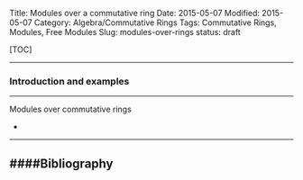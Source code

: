 Title: Modules over a commutative ring
Date: 2015-05-07
Modified: 2015-05-07
Category: Algebra/Commutative Rings
Tags: Commutative Rings, Modules, Free Modules
Slug: modules-over-rings
status: draft

[TOC]

--------
### Introduction and examples
--------

<!-- PELICAN_BEGIN_SUMMARY -->
Modules over commutative rings
<!-- PELICAN_END_SUMMARY -->

-
------
####Bibliography
------


